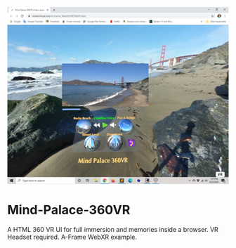 ![Alt text](assets/img/MP360VR.png?raw=true "Title")

# Mind-Palace-360VR
A HTML 360 VR UI for full immersion and memories inside a browser.  VR Headset required.  A-Frame WebXR example.
